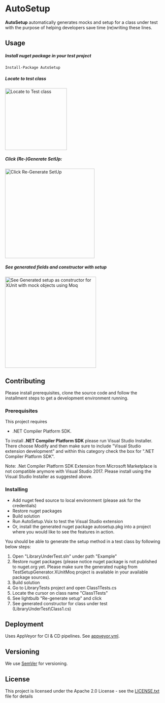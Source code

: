 

# AutoSetup

**AutoSetup** automatically generates mocks and setup for a class under test with the purpose of helping developers save time (re)writing these lines.

## Usage
##### *Install nuget package in your test project*

 `Install-Package AutoSetup`

##### *Locate to test class*<br/>
<div align="left">
<img src="https://user-images.githubusercontent.com/6681935/49150529-7651d900-f30d-11e8-99e2-88012b076682.png" alt="Locate to Test class" height="200" />
</div>

##### *Click (Re-)Generate SetUp:*<br/>
<div align="left">
<img src="https://user-images.githubusercontent.com/6681935/49150214-80270c80-f30c-11e8-85b9-ff0dbc71d749.png" alt="Click Re-Generate SetUp" height="290" />
</div>

##### *See generated fields and constructor with setup*<br/>
<div align="left">
<img src="https://user-images.githubusercontent.com/6681935/49150247-9208af80-f30c-11e8-9656-7e99c5a27b25.png" alt="See Generated setup as constructor for XUnit with mock objects using Moq" height="295" />
</div>

## Contributing

Please install prerequisites, clone the source code and follow the installment steps to get a development environment running.

### Prerequisites

This project requires 
* .NET Compiler Platform SDK. 

To install **.NET Compiler Platform SDK** please run Visual Studio Installer. There choose Modify and then make sure to include "Visual Studio extension development" and within this category check the box for ".NET Compiler Platform SDK".

Note: .Net Compiler Platform SDK Extension from Microsoft Marketplace is not compatible anymore with Visual Studio 2017. Please install using the Visual Studio Installer as suggested above.

### Installing

* Add nuget feed source to local environment (please ask for the credentials)
* Restore nuget packages
* Build solution
* Run AutoSetup.Vsix to test the Visual Studio extension
* Or, install the generated nuget package autosetup.pkg into a project where you would like to see the features in action.

You should be able to generate the setup method in a test class by following below steps:

1. Open "LibraryUnderTest.sln" under path "Example"
2. Restore nuget packages (please notice nuget package is not published to nuget.org yet. Please make sure the generated nupkg from TestSetupGenerator.XUnitMoq project is available in your available package sources).
3. Build solution
4. Go to LibraryTests project and open Class1Tests.cs
5. Locate the cursor on class name "Class1Tests"
6. See lightbulb "Re-generate setup" and click
7. See generated constructor for class under test (LibraryUnderTest\Class1.cs)
<!--
## Running the tests

Explain how to run the automated tests for this system

### Break down into end to end tests

Explain what these tests test and why

```
Give an example
```

### And coding style tests

Explain what these tests test and why

```
Give an example
```
-->

## Deployment

Uses AppVeyor for CI & CD pipelines. See [appveyor.yml](appveyor.yml).

<!--
## Built With

* [Dropwizard](http://www.dropwizard.io/1.0.2/docs/) - The web framework used
* [Maven](https://maven.apache.org/) - Dependency Management
* [ROME](https://rometools.github.io/rome/) - Used to generate RSS Feeds

## Contributing

Please read [CONTRIBUTING.md](https://gist.github.com/PurpleBooth/b24679402957c63ec426) for details on our code of conduct, and the process for submitting pull requests to us.
-->
## Versioning

We use [SemVer](http://semver.org/) for versioning. 

<!--
## Authors

* **Tuba Kaya** - *Initial work* - [autosetup](https://github.com/tukaya/autosetup)

See also the list of [contributors](https://github.com/tukaya/autosetup/contributors) who participated in this project.

-->

## License

This project is licensed under the Apache 2.0 License - see the [LICENSE.txt](LICENSE.txt) file for details

<!--
## Acknowledgments

* Hat tip to anyone whose code was used
* Inspiration
* etc
-->